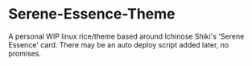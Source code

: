 # Serene-Essence-Theme
A personal WIP linux rice/theme based around Ichinose Shiki's 'Serene Essence' card. There may be an auto deploy script added later, no promises.
